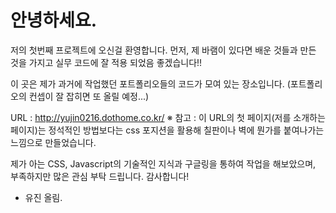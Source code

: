 # 안녕하세요.
저의 첫번째 프로젝트에 오신걸 환영합니다.
먼저, 제 바램이 있다면 배운 것들과 만든 것을 가지고 실무 코드에 잘 적용 되었음 좋겠습니다!!

이 곳은 제가 과거에 작업했던 포트폴리오들의 코드가 모여 있는 장소입니다. 
(포트폴리오의 컨셉이 잘 잡히면 또 올릴 예정...)

URL : http://yujin0216.dothome.co.kr/
※ 참고 : 이 URL의 첫 페이지(저를 소개하는 페이지)는 정석적인 방법보다는 css 포지션을 활용해
칠판이나 벽에 뭔가를 붙여나가는 느낌으로 만들었습니다.

제가 아는 CSS, Javascript의 기술적인 지식과 구글링을 통하여 작업을 해보았으며,
부족하지만 많은 관심 부탁 드립니다. 감사합니다!

- 유진 올림.
